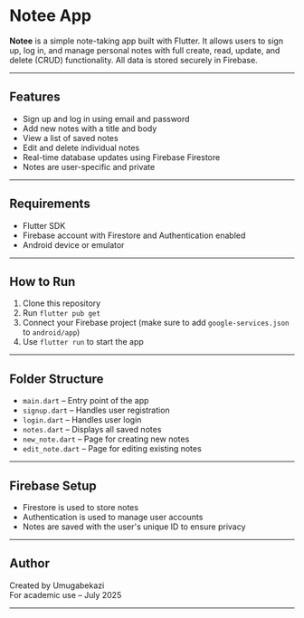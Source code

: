 # Notee App

**Notee** is a simple note-taking app built with Flutter. It allows users to sign up, log in, and manage personal notes with full create, read, update, and delete (CRUD) functionality. All data is stored securely in Firebase.

---

## Features

- Sign up and log in using email and password
- Add new notes with a title and body
- View a list of saved notes
- Edit and delete individual notes
- Real-time database updates using Firebase Firestore
- Notes are user-specific and private

---

## Requirements

- Flutter SDK
- Firebase account with Firestore and Authentication enabled
- Android device or emulator

---

## How to Run

1. Clone this repository
2. Run `flutter pub get`
3. Connect your Firebase project (make sure to add `google-services.json` to `android/app`)
4. Use `flutter run` to start the app

---

## Folder Structure

- `main.dart` – Entry point of the app
- `signup.dart` – Handles user registration
- `login.dart` – Handles user login
- `notes.dart` – Displays all saved notes
- `new_note.dart` – Page for creating new notes
- `edit_note.dart` – Page for editing existing notes

---

## Firebase Setup

- Firestore is used to store notes
- Authentication is used to manage user accounts
- Notes are saved with the user's unique ID to ensure privacy

---

## Author

Created by Umugabekazi  
For academic use – July 2025

---


